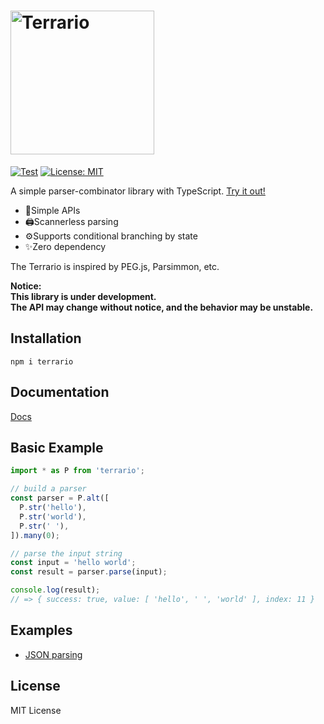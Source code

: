<h1><img src="https://github.com/marihachi/terrario/blob/develop/assets/terrario-logo.svg?raw=true" alt="Terrario" width="230px" /></h1>

[![Test](https://github.com/marihachi/terrario/actions/workflows/test.yml/badge.svg)](https://github.com/marihachi/terrario/actions/workflows/test.yml)
[![License: MIT](https://img.shields.io/badge/License-MIT-yellow.svg)](https://opensource.org/licenses/MIT)

A simple parser-combinator library with TypeScript.
[Try it out!](https://npm.runkit.com/terrario)

- 📍Simple APIs
- 🖨Scannerless parsing
- ⚙Supports conditional branching by state
- ✨Zero dependency

The Terrario is inspired by PEG.js, Parsimmon, etc.

**Notice:**  
**This library is under development.**  
**The API may change without notice, and the behavior may be unstable.**  

## Installation
```
npm i terrario
```

## Documentation
[Docs](https://github.com/marihachi/terrario/tree/develop/docs/index.md)

## Basic Example
```ts
import * as P from 'terrario';

// build a parser
const parser = P.alt([
  P.str('hello'),
  P.str('world'),
  P.str(' '),
]).many(0);

// parse the input string
const input = 'hello world';
const result = parser.parse(input);

console.log(result);
// => { success: true, value: [ 'hello', ' ', 'world' ], index: 11 }
```

## Examples
- [JSON parsing](https://github.com/marihachi/terrario/tree/develop/examples/json)

## License
MIT License
